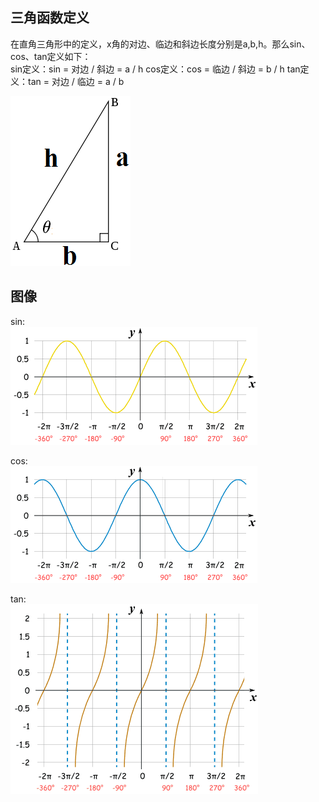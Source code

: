 <!--
 * @Author: xiuquanxu
 * @Company: kaochong
 * @Date: 2021-01-04 14:14:47
 * @LastEditors: xiuquanxu
 * @LastEditTime: 2021-01-04 14:27:58
-->
## 三角函数定义  
在直角三角形中的定义，x角的对边、临边和斜边长度分别是a,b,h。那么sin、cos、tan定义如下：  
sin定义：sin = 对边 / 斜边 = a / h
cos定义：cos = 临边 / 斜边 = b / h
tan定义：tan = 对边 / 临边 = a / b  

<img src="img/sanjiaoxing.png"/>  

## 图像  

sin:  
<img src="./img/sin.gif"/>  

cos:  
<img src="./img/cos.gif"/>  

tan:  
<img src="./img/tan.gif"/>